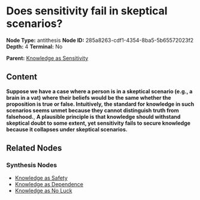 # Does sensitivity fail in skeptical scenarios?

**Node Type:** antithesis
**Node ID:** 285a8263-cdf1-4354-8ba5-5b65572023f2
**Depth:** 4
**Terminal:** No

**Parent:** [Knowledge as Sensitivity](knowledge-as-sensitivity-synthesis-0b05e163-e491-4833-b486-a2b3f164a50d.md)

## Content

**Suppose we have a case where a person is in a skeptical scenario (e.g., a brain in a vat) where their beliefs would be the same whether the proposition is true or false. Intuitively, the standard for knowledge in such scenarios seems unmet because they cannot distinguish truth from falsehood.**, **A plausible principle is that knowledge should withstand skeptical doubt to some extent, yet sensitivity fails to secure knowledge because it collapses under skeptical scenarios.**

## Related Nodes

### Synthesis Nodes

- [Knowledge as Safety](knowledge-as-safety-synthesis-e1b1ee4d-cb35-445f-862b-8b578fd6918e.md)
- [Knowledge as Dependence](knowledge-as-dependence-synthesis-5a3357a8-b0e3-467e-bb5b-e6647d71f60c.md)
- [Knowledge as No Luck](knowledge-as-no-luck-synthesis-f57fd504-e088-4177-928e-3e1d2ec7fcbc.md)
